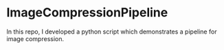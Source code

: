 # ImageCompressionPipeline
In this repo, I developed a python script which demonstrates a pipeline for image compression. 
